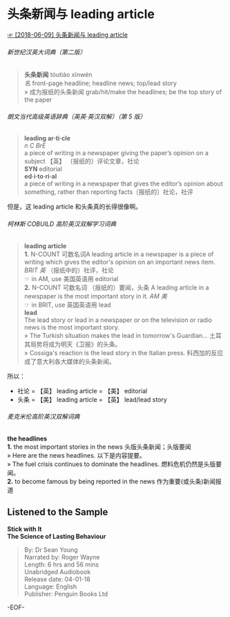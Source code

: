 # 头条新闻与 leading article  
[☞ [2018-06-09] 头条新闻与 leading article ](https://mp.weixin.qq.com/s/rJZoFszWX3L6xWDviYLi8A)    
  
###### 新世纪汉英大词典（第二版）  
>**头条新闻** tóutiáo xīnwén  
*名* front-page headline; headline news; top/lead story  
» 成为报纸的头条新闻 grab/hit/make the headlines; be the top story of the paper  
  
###### 朗文当代高级英语辞典（英英·英汉双解）（第 5 版）  
>**leading ar‧ti‧cle**  
*n*  *C*  *BrE*  
 a piece of writing in a newspaper giving the paper’s opinion on a subject 【英】 〔报纸的〕评论文章，社论  
**SYN** editorial  
**ed·i·to·ri·al**  
a piece of writing in a newspaper that gives the editor’s opinion about something, rather than reporting facts〔报纸的〕社论，社评  
  
但是，这 leading article 和头条真的长得很像啊。  
  
###### 柯林斯 COBUILD 高阶英汉双解学习词典  
>**leading article**  
**1.** N-COUNT 可数名词A leading article in a newspaper is a piece of writing which gives the editor's opinion on an important news item. *BRIT 英*  （报纸中的）社评，社论  
☞ in AM, use 美国英语用 editorial  
**2.** N-COUNT 可数名词 （报纸的）要闻，头条 A leading article in a newspaper is the most important story in it. *AM 美*  
☞ in BRIT, use 英国英语用 lead  
**lead**  
The lead story or lead in a newspaper or on the television or radio news is the most important story.  
» The Turkish situation makes the lead in tomorrow's Guardian... 土耳其局势将成为明天《卫报》的头条。  
» Cossiga's reaction is the lead story in the Italian press. 科西加的反应成了意大利各大媒体的头条新闻。  
  
  
所以：  
- 社论 = 【英】 leading article = 【美】 editorial  
- 头条 = 【美】 leading article = 【英】 lead/lead story  
  
###### 麦克米伦高阶英汉双解词典  
**the headlines**  
**1.** the most important stories in the news 头版头条新闻；头版要闻  
» Here are the news headlines. 以下是内容提要。  
» The fuel crisis continues to dominate the headlines. 燃料危机仍然是头版要闻。  
**2.** to become famous by being reported in the news 作为重要(或头条)新闻报道  
  
## Listened to the Sample  
**Stick with It  
The Science of Lasting Behaviour**  
>By: Dr Sean Young  
Narrated by: Roger Wayne  
Length: 6 hrs and 56 mins  
Unabridged Audiobook  
Release date: 04-01-18  
Language: English  
Publisher: Penguin Books Ltd  
  
-EOF-  
